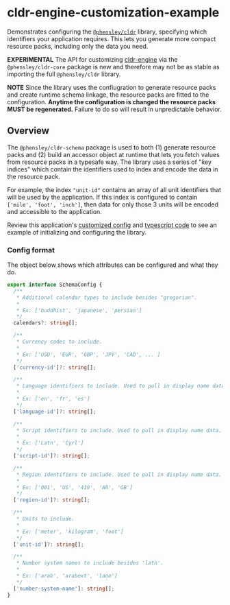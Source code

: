 
# cldr-engine-customization-example

Demonstrates configuring the [`@phensley/cldr`](https://www.npmjs.com/package/@phensley/cldr) library, specifying which identifiers your application requires.
This lets you generate more compact resource packs, including only the data you need.


**EXPERIMENTAL** The API for customizing [cldr-engine](https://github.com/phensley/cldr-engine) via the `@phensley/cldr-core` package is new and therefore may not be as stable as importing the full `@phensley/cldr` library.

**NOTE** Since the library uses the confiugration to generate resource packs and create runtime schema linkage, the resource packs are fitted to the configuration. **Anytime the configuration is changed the resource packs MUST be regenerated.** Failure to do so will result in unpredictable behavior.

## Overview

The `@phensley/cldr-schema` package is used to both (1) generate resource packs and (2) build an accessor object at runtime that lets you fetch values from resource packs in a typesafe way.  The library uses a series of "key indices" which contain the identifiers used to index and encode the data in the resource pack.

For example, the index `"unit-id"` contains an array of all unit identifiers that will be used by the application. If this index is configured to contain `['mile', 'foot', 'inch']`, then data for only those 3 units will be encoded and accessible to the application.


Review this application's [customized config](./src/config.json) and [typescript code](./src/index.ts) to see an example of initializing and configuring the library.

### Config format

The object below shows which attributes can be configured and what they do.

```typescript
export interface SchemaConfig {
  /**
   * Additional calendar types to include besides "gregorian".
   *
   * Ex: ['buddhist', 'japanese', 'persian']
   */
  calendars?: string[];

  /**
   * Currency codes to include.
   *
   * Ex: ['USD', 'EUR', 'GBP', 'JPY', 'CAD', ... ]
   */
  ['currency-id']?: string[];

  /**
   * Language identifiers to include. Used to pull in display name data.
   *
   * Ex: ['en', 'fr', 'es']
   */
  ['language-id']?: string[];

  /**
   * Script identifiers to include. Used to pull in display name data.
   *
   * Ex: ['Latn', 'Cyrl']
   */
  ['script-id']?: string[];

  /**
   * Region identifiers to include. Used to pull in display name data.
   *
   * Ex: ['001', 'US', '419', 'AR', 'GB']
   */
  ['region-id']?: string[];

  /**
   * Units to include.
   *
   * Ex: ['meter', 'kilogram', 'foot']
   */
  ['unit-id']?: string[];

  /**
   * Number system names to include besides 'latn'.
   *
   * Ex: ['arab', 'arabext', 'laoo']
   */
  ['number-system-name']: string[];
}
```
